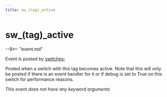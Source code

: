 ```yaml
---
title: sw_(tag)_active
---
```


# sw_(tag)\_active


--8<-- "event.md"

Event is posted by [switches:](../config/switches.md)

Posted when a switch with this tag becomes active. Note that this will
only be posted if there is an event handler for it or if debug is set to
True on this switch for performance reasons.

*This event does not have any keyword arguments*
